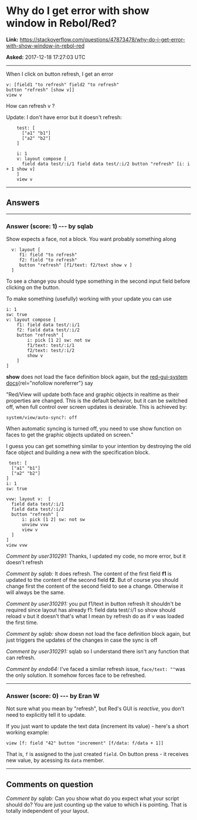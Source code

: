# Why do I get error with show window in Rebol/Red?

**Link:**
<https://stackoverflow.com/questions/47873478/why-do-i-get-error-with-show-window-in-rebol-red>

**Asked:** 2017-12-18 17:27:03 UTC

------------------------------------------------------------------------

When I click on button refresh, I get an error

    v: [field1 "to refresh" field2 "to refresh" 
    button "refresh" [show v]]
    view v

How can refresh v ?

Update: I don\'t have error but it doesn\'t refresh:

        test: [
          ["a1" "b1"]
          ["a2" "b2"]  
        ]

        i: 1
        v: layout compose [
          field data test/:i/1 field data test/:i/2 button "refresh" [i: i + 1 show v]
        ]
        view v

------------------------------------------------------------------------

## Answers

------------------------------------------------------------------------

### Answer (score: 1) --- by sqlab

Show expects a face, not a block. You want probably something along

      v: layout [
         f1: field "to refresh" 
         f2: field "to refresh" 
         button "refresh" [f1/text: f2/text show v ]
      ]

To see a change you should type something in the second input field
before clicking on the button.

To make something (usefully) working with your update you can use

    i: 1
    sw: true
    v: layout compose [
        f1: field data test/:i/1 
        f2: field data test/:i/2 
        button "refresh" [
            i: pick [1 2] sw: not sw
            f1/text: test/:i/1
            f2/text: test/:i/2
            show v
        ]
    ]

**show** does not load the face definition block again, but the
[red-gui-system
docs](http://www.red-lang.org/2016/03/060-red-gui-system.html){rel="nofollow noreferrer"}
say

\"Red/View will update both face and graphic objects in realtime as
their properties are changed. This is the default behavior, but it can
be switched off, when full control over screen updates is desirable.
This is achieved by:

    system/view/auto-sync?: off

When automatic syncing is turned off, you need to use show function on
faces to get the graphic objects updated on screen.\"

I guess you can get something similar to your intention by destroying
the old face object and building a new with the specification block.

     test: [
      ["a1" "b1"]
      ["a2" "b2"]  
    ]
    i: 1
    sw: true

    vvw: layout v:  [
      field data test/:i/1 
      field data test/:i/2 
      button "refresh" [
          i: pick [1 2] sw: not sw
          unview vvw
          view v
      ]
    ]
    view vvw

*Comment by user310291:* Thanks, I updated my code, no more error, but
it doesn\'t refresh

*Comment by sqlab:* It does refresh. The content of the first field
**f1** is updated to the content of the second field **f2**. But of
course you should change first the content of the second field to see a
change. Otherwise it will always be the same.

*Comment by user310291:* you put f1/text in button refresh It shouldn\'t
be required since layout has already f1: field data test/:i/1 so show
should reload v but it doesn\'t that\'s what I mean by refresh do as if
v was loaded the first time.

*Comment by sqlab:* show doesn not load the face definition block again,
but just triggers the updates of the changes in case the sync is off

*Comment by user310291:* sqlab so I understand there isn\'t any function
that can refresh.

*Comment by endo64:* I\'ve faced a similar refresh issue,
`face/text: ""`was the only solution. It somehow forces face to be
refreshed.

------------------------------------------------------------------------

### Answer (score: 0) --- by Eran W

Not sure what you mean by \"refresh\", but Red\'s GUI is *reactive*, you
don\'t need to explicitly tell it to update.

If you just want to update the text data (increment its value) - here\'s
a short working example:

    view [f: field "42" button "increment" [f/data: f/data + 1]]

That is, `f` is assigned to the just created `field`. On button press -
it receives new value, by acessing its `data` member.

------------------------------------------------------------------------

## Comments on question

*Comment by sqlab:* Can you show what do you expect what your script
should do? You are just counting up the value to which **i** is
pointing. That is totally independent of your layout.
